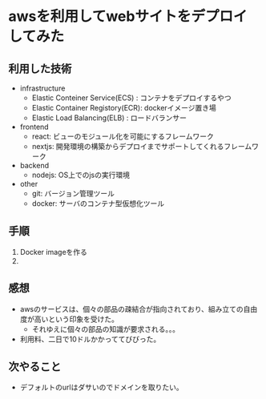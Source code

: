 # awsを利用してwebサイトをデプロイしてみた
## 利用した技術
- infrastructure
    - Elastic Conteiner Service(ECS)  : コンテナをデプロイするやつ
    - Elastic Container Registory(ECR): dockerイメージ置き場
    - Elastic Load Balancing(ELB)     : ロードバランサー
- frontend
    - react: ビューのモジュール化を可能にするフレームワーク
    - nextjs: 開発環境の構築からデプロイまでサポートしてくれるフレームワーク
- backend
    - nodejs: OS上でのjsの実行環境
- other
    - git: バージョン管理ツール
    - docker: サーバのコンテナ型仮想化ツール
## 手順
1. Docker imageを作る
2. 

## 感想
- awsのサービスは、個々の部品の疎結合が指向されており、組み立ての自由度が高いという印象を受けた。
    - それゆえに個々の部品の知識が要求される。。。
- 利用料、二日で10ドルかかっててびびった。

## 次やること
- デフォルトのurlはダサいのでドメインを取りたい。